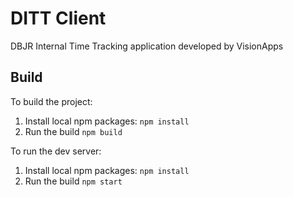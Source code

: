 # DITT Client

DBJR Internal Time Tracking application developed by VisionApps

## Build
 
To build the project:
 
1. Install local npm packages: `npm install`
2. Run the build `npm build`
 
To run the dev server:
1. Install local npm packages: `npm install`
2. Run the build `npm start`
